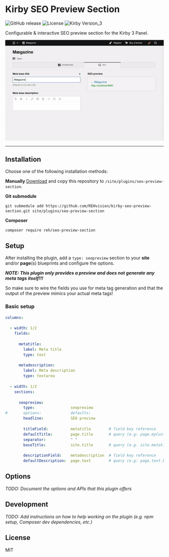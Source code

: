 # Kirby SEO Preview Section

![GitHub release](https://img.shields.io/github/release/REHvision/kirby-seo-preview-section.svg?maxAge=1800) ![License](https://img.shields.io/github/license/mashape/apistatus.svg) ![Kirby Version_3](https://img.shields.io/badge/Kirby-v3-black.svg)

Configurable & interactive SEO preview section for the Kirby 3 Panel.

![banner](seo-preview-section.gif)

--------------------------------------------------------------------------------

## Installation

Choose one of the following installation methods:

**Manually** [Download](https://github.com/REHvision/kirby-seo-preview-section/archive/master.zip) and copy this repository to `/site/plugins/seo-preview-section`.

**Git submodule**

```shell
git submodule add https://github.com/REHvision/kirby-seo-preview-section.git site/plugins/seo-preview-section
```

**Composer**

```shell
composer require reh/seo-preview-section
```

## Setup

After installing the plugin, add a `type: seopreview` section to your **site** and/or **page**(s) blueprints and configure the options.

_**NOTE: This plugin only provides a preview and does not generate any meta tags itself!!!**_

So make sure to wire the fields you use for meta tag generation and that the output of the preview mimics your actual meta tags!

### Basic setup

```yml
columns:

  - width: 1/2
    fields:

      metatitle:
        label: Meta title
        type: text

      metadescription:
        label: Meta description
        type: textarea

  - width: 1/2
    sections:

      seopreview:
        type:                seopreview
#       options:             defaults:
        headline:            SEO preview

        titleField:          metatitle        # field key reference
        defaultTitle:        page.title       # query (e.g: page.myCustomSeoTitle)
        separator:           " "
        baseTitle:           site.title       # query (e.g. site.metatitle)

        descriptionField:    metadescription  # field key reference
        defaultDescription:  page.text        # query (e.g: page.text.blocks.html when using the editor)
```

## Options

_TODO: Document the options and APIs that this plugin offers_

## Development

_TODO: Add instructions on how to help working on the plugin (e.g. npm setup, Composer dev dependencies, etc.)_

## License

MIT
